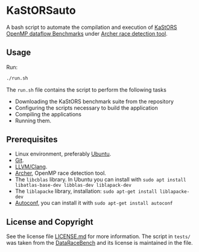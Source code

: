 # KaStORSauto
A bash script to automate the compilation and execution of [KaStORS OpenMP dataflow Benchmarks](https://gforge.inria.fr/projects/kastors/)
under [Archer race detection tool](https://github.com/PRUNERS/archer).

## Usage
Run:
```bash
./run.sh
```

The `run.sh` file contains the script to perform the following tasks
* Downloading the KaStORS benchmark suite from the repository
* Configuring the scripts necessary to build the application
* Compiling the applications
* Running them.


## Prerequisites
* Linux environment, preferably [Ubuntu](https://www.ubuntu.com/).
* [Git](https://git-scm.com/download/linux).
* [LLVM/Clang](https://llvm.org).
* [Archer](https://github.com/PRUNERS/archer), OpenMP race detection tool.
* The `libcblas` library. In Ubuntu you can install with `sudo apt install libatlas-base-dev libblas-dev liblapack-dev`
* The `liblapacke`  library, installation: `sudo apt-get install liblapacke-dev`
* [Autoconf](http://www.gnu.org/software/autoconf/autoconf.html), you can install it with `sudo apt-get install autoconf`

## License and Copyright
See the license file [LICENSE.md](
https://github.com/hassansalehe/KaStORSauto/blob/master/LICENSE.md)
for more information. The script in `tests/` was taken from the
[DataRaceBench](https://github.com/LLNL/dataracebench) and its license is maintained in the file.
